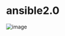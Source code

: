 # ansible2.0

![image](https://user-images.githubusercontent.com/108779430/208906129-6914cac5-e3ae-4902-a6ef-7a1921808f42.png)
